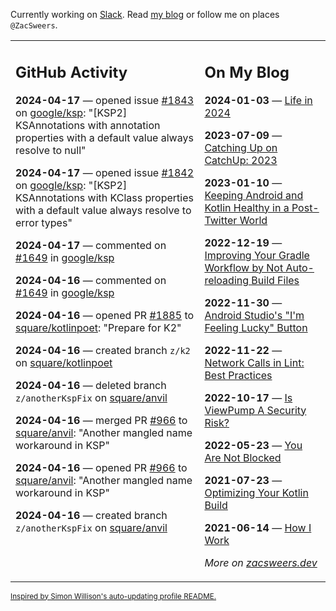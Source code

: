 Currently working on [Slack](https://slack.com/). Read [my blog](https://zacsweers.dev/) or follow me on places `@ZacSweers`.

<table><tr><td valign="top" width="60%">

## GitHub Activity
<!-- githubActivity starts -->
**2024-04-17** — opened issue [#1843](https://github.com/google/ksp/issues/1843) on [google/ksp](https://github.com/google/ksp): "[KSP2]  KSAnnotations with annotation properties with a default value always resolve to null"

**2024-04-17** — opened issue [#1842](https://github.com/google/ksp/issues/1842) on [google/ksp](https://github.com/google/ksp): "[KSP2] KSAnnotations with KClass properties with a default value always resolve to error types"

**2024-04-17** — commented on [#1649](https://github.com/google/ksp/pull/1649#issuecomment-2061646539) in [google/ksp](https://github.com/google/ksp)

**2024-04-16** — commented on [#1649](https://github.com/google/ksp/pull/1649#issuecomment-2059986392) in [google/ksp](https://github.com/google/ksp)

**2024-04-16** — opened PR [#1885](https://github.com/square/kotlinpoet/pull/1885) to [square/kotlinpoet](https://github.com/square/kotlinpoet): "Prepare for K2"

**2024-04-16** — created branch `z/k2` on [square/kotlinpoet](https://github.com/square/kotlinpoet)

**2024-04-16** — deleted branch `z/anotherKspFix` on [square/anvil](https://github.com/square/anvil)

**2024-04-16** — merged PR [#966](https://github.com/square/anvil/pull/966) to [square/anvil](https://github.com/square/anvil): "Another mangled name workaround in KSP"

**2024-04-16** — opened PR [#966](https://github.com/square/anvil/pull/966) to [square/anvil](https://github.com/square/anvil): "Another mangled name workaround in KSP"

**2024-04-16** — created branch `z/anotherKspFix` on [square/anvil](https://github.com/square/anvil)
<!-- githubActivity ends -->
</td><td valign="top" width="40%">

## On My Blog
<!-- blog starts -->
**2024-01-03** — [Life in 2024](https://www.zacsweers.dev/life-in-2024/)

**2023-07-09** — [Catching Up on CatchUp: 2023](https://www.zacsweers.dev/catching-up-on-catchup-2023/)

**2023-01-10** — [Keeping Android and Kotlin Healthy in a Post-Twitter World](https://www.zacsweers.dev/keeping-android-healthy/)

**2022-12-19** — [Improving Your Gradle Workflow by Not Auto-reloading Build Files](https://www.zacsweers.dev/improving-your-workflow-by-not-auto-reloading-build-files/)

**2022-11-30** — [Android Studio's "I'm Feeling Lucky" Button](https://www.zacsweers.dev/android-studios-im-feeling-lucky-button/)

**2022-11-22** — [Network Calls in Lint: Best Practices](https://www.zacsweers.dev/network-calls-in-lint-best-practices/)

**2022-10-17** — [Is ViewPump A Security Risk?](https://www.zacsweers.dev/is-viewpump-a-security-risk/)

**2022-05-23** — [You Are Not Blocked](https://www.zacsweers.dev/you-are-not-blocked/)

**2021-07-23** — [Optimizing Your Kotlin Build](https://www.zacsweers.dev/optimizing-your-kotlin-build/)

**2021-06-14** — [How I Work](https://www.zacsweers.dev/how-i-work/)
<!-- blog ends -->
_More on [zacsweers.dev](https://zacsweers.dev/)_
</td></tr></table>

<sub><a href="https://simonwillison.net/2020/Jul/10/self-updating-profile-readme/">Inspired by Simon Willison's auto-updating profile README.</a></sub>